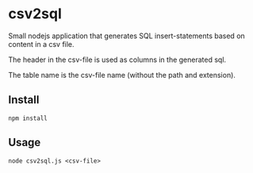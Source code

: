 # csv2sql

Small nodejs application that generates SQL insert-statements based on content in a csv file.

The header in the csv-file is used as columns in the generated sql.

The table name is the csv-file name (without the path and extension).


## Install
```
npm install
```

## Usage
```
node csv2sql.js <csv-file>
```
